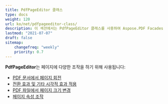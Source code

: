 ```yaml
---
title: PdfPageEditor 클래스
type: docs
weight: 120
url: ko/net/pdfpageeditor-class/
description: 이 섹션에서는 PdfPageEditor 클래스를 사용하여 Aspose.PDF Facades를 사용하는 방법을 설명합니다.
lastmod: "2021-07-07"
draft: false
sitemap:
    changefreq: "weekly"
    priority: 0.7
---
```


**PdfPageEditor**는 페이지에 다양한 조작을 하기 위해 사용됩니다:

- [PDF 문서에서 페이지 회전](/pdf/net/working-with-page-rotation/)
- [전환 효과 및 기타 시각적 효과 적용](/pdf/net/editing-a-pdf-s-individual-pages-using-pdfpageeditor-class/)
- [PDF 파일에서 페이지 크기 변경](/pdf/net/changing-page-sizes-in-a-pdf-file/)
- [페이지 속성 조작](/pdf/net/manipulate-page-properties/)